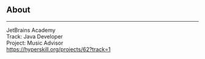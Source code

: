 ## About
____
JetBrains Academy  
Track: Java Developer  
Project: Music Advisor  
https://hyperskill.org/projects/62?track=1





